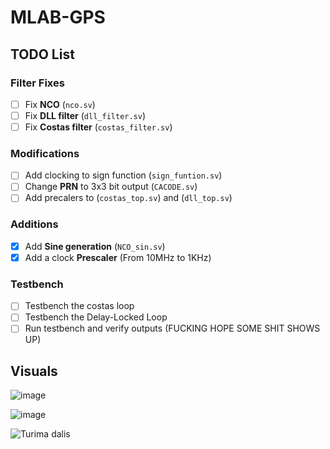 # MLAB-GPS

## TODO List

### Filter Fixes
- [ ] Fix **NCO** (`nco.sv`)
- [ ] Fix **DLL filter** (`dll_filter.sv`)
- [ ] Fix **Costas filter** (`costas_filter.sv`)

### Modifications
- [ ] Add clocking to sign function (`sign_funtion.sv`)
- [ ] Change **PRN** to 3x3 bit output (`CACODE.sv`)
- [ ] Add precalers to (`costas_top.sv`) and (`dll_top.sv`)

### Additions
- [x] Add **Sine generation** (`NCO_sin.sv`)
- [x] Add a clock **Prescaler** (From 10MHz to 1KHz)

### Testbench
- [ ] Testbench the costas loop
- [ ] Testbench the Delay-Locked Loop
- [ ] Run testbench and verify outputs (FUCKING HOPE SOME SHIT SHOWS UP)

## Visuals
![image](https://github.com/user-attachments/assets/bc541fcf-d2a8-4e02-89ea-63d1a9f47da1)

![image](https://github.com/user-attachments/assets/2aaa760b-f014-4fa4-a20a-25d27227d1e1)

![Turima dalis](https://github.com/user-attachments/assets/29193e39-e2ef-4c08-a20c-f5f95e18afff)
